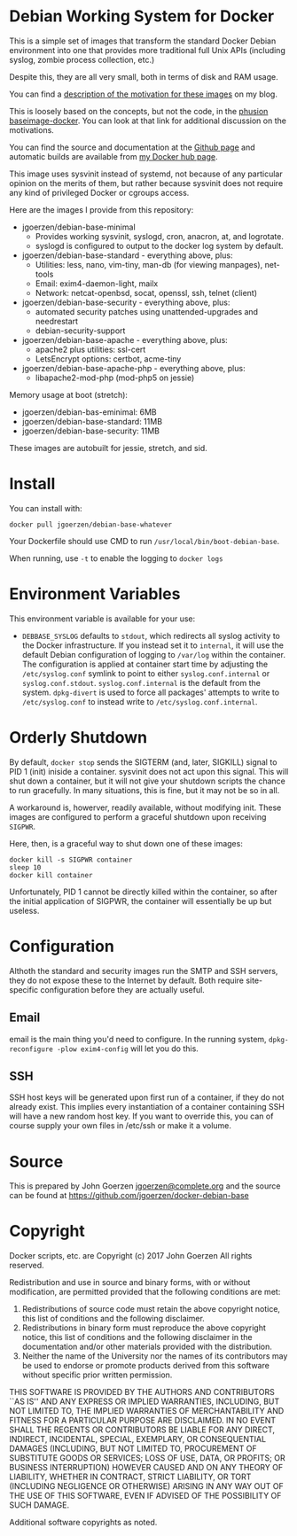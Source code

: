 # Debian Working System for Docker

This is a simple set of images that transform the standard Docker
Debian environment into one that provides more traditional full
Unix APIs (including syslog, zombie process collection, etc.)

Despite this, they are all very small, both in terms of disk and RAM usage.

You can find a [description of the motivation for these images](http://changelog.complete.org/archives/9794-fixing-the-problems-with-docker-images) on my blog.

This is loosely based on the concepts, but not the code, in the
[phusion baseimage-docker](https://github.com/phusion/baseimage-docker).
You can look at that link for additional discussion on the motivations.

You can find the source and documentation at the [Github page](https://github.com/jgoerzen/docker-debian-base)
and automatic builds are available from [my Docker hub page](https://hub.docker.com/jgoerzen/).

This image uses sysvinit instead of systemd, not because of any
particular opinion on the merits of them, but rather because
sysvinit does not require any kind of privileged Docker
or cgroups access.  

Here are the images I provide from this repository:

- jgoerzen/debian-base-minimal
  - Provides working sysvinit, syslogd, cron, anacron, at, and logrotate.
  - syslogd is configured to output to the docker log system by default.
- jgoerzen/debian-base-standard - everything above, plus:
  - Utilities: less, nano, vim-tiny, man-db (for viewing manpages), net-tools
  - Email: exim4-daemon-light, mailx
  - Network: netcat-openbsd, socat, openssl, ssh, telnet (client)
- jgoerzen/debian-base-security - everything above, plus:
  - automated security patches using unattended-upgrades and needrestart
  - debian-security-support
- jgoerzen/debian-base-apache - everything above, plus:
  - apache2 plus utilities: ssl-cert
  - LetsEncrypt options: certbot, acme-tiny
- jgoerzen/debian-base-apache-php - everything above, plus:
  - libapache2-mod-php (mod-php5 on jessie)

Memory usage at boot (stretch):

- jgoerzen/debian-bas-eminimal: 6MB
- jgoerzen/debian-base-standard: 11MB
- jgoerzen/debian-base-security: 11MB

These images are autobuilt for jessie, stretch, and sid.

# Install

You can install with:

    docker pull jgoerzen/debian-base-whatever

Your Dockerfile should use CMD to run `/usr/local/bin/boot-debian-base`.

When running, use `-t` to enable the logging to `docker logs`

# Environment Variables

This environment variable is available for your use:

 - `DEBBASE_SYSLOG` defaults to `stdout`, which redirects all syslog activity
   to the Docker infrastructure.  If you instead set it to `internal`, it will
   use the default Debian configuration of logging to `/var/log` within the
   container.  The configuration is applied at container start time by
   adjusting the `/etc/syslog.conf` symlink to point to either `syslog.conf.internal` or
   `syslog.conf.stdout`.  `syslog.conf.internal` is the default from the system.
   `dpkg-divert` is used to force all packages' attempts to write to `/etc/syslog.conf`
   to instead write to `/etc/syslog.conf.internal`.

# Orderly Shutdown

By default, `docker stop` sends the SIGTERM (and, later, SIGKILL) signal to PID
1 (init) iniside a container.  sysvinit does not act upon this signal.
This will shut down a container, but it will not give your shutdown scripts
the chance to run gracefully.  In many situations, this is fine, but it may
not be so in all.

A workaround is, howerver, readily available, without modifying init.  These
images are configured to perform a graceful shutdown upon receiving `SIGPWR`.

Here, then, is a graceful way to shut down one of these images:

    docker kill -s SIGPWR container
    sleep 10
    docker kill container

Unfortunately, PID 1 cannot be directly killed within the container, so
after the initial application of SIGPWR, the container will essentially be
up but useless.

# Configuration

Althoth the standard and security images run the SMTP and SSH servers,
they do not expose these to the Internet by default.  Both require
site-specific configuration before they are actually useful.

## Email

email is the main thing you'd need to configure.  In the running system,
`dpkg-reconfigure -plow exim4-config` will let you do this.

## SSH

SSH host keys will be generated upon first run of a container, if
they do not already exist.  This implies every instantiation
of a container containing SSH will have a new random host key.
If you want to override this, you can of course supply your own
files in /etc/ssh or make it a volume.

# Source

This is prepared by John Goerzen <jgoerzen@complete.org> and the source
can be found at https://github.com/jgoerzen/docker-debian-base

# Copyright

Docker scripts, etc. are
Copyright (c) 2017 John Goerzen
All rights reserved.

Redistribution and use in source and binary forms, with or without
modification, are permitted provided that the following conditions
are met:
1. Redistributions of source code must retain the above copyright
   notice, this list of conditions and the following disclaimer.
2. Redistributions in binary form must reproduce the above copyright
   notice, this list of conditions and the following disclaimer in the
   documentation and/or other materials provided with the distribution.
3. Neither the name of the University nor the names of its contributors
   may be used to endorse or promote products derived from this software
   without specific prior written permission.

THIS SOFTWARE IS PROVIDED BY THE AUTHORS AND CONTRIBUTORS ``AS IS'' AND
ANY EXPRESS OR IMPLIED WARRANTIES, INCLUDING, BUT NOT LIMITED TO, THE
IMPLIED WARRANTIES OF MERCHANTABILITY AND FITNESS FOR A PARTICULAR PURPOSE
ARE DISCLAIMED.  IN NO EVENT SHALL THE REGENTS OR CONTRIBUTORS BE LIABLE
FOR ANY DIRECT, INDIRECT, INCIDENTAL, SPECIAL, EXEMPLARY, OR CONSEQUENTIAL
DAMAGES (INCLUDING, BUT NOT LIMITED TO, PROCUREMENT OF SUBSTITUTE GOODS
OR SERVICES; LOSS OF USE, DATA, OR PROFITS; OR BUSINESS INTERRUPTION)
HOWEVER CAUSED AND ON ANY THEORY OF LIABILITY, WHETHER IN CONTRACT, STRICT
LIABILITY, OR TORT (INCLUDING NEGLIGENCE OR OTHERWISE) ARISING IN ANY WAY
OUT OF THE USE OF THIS SOFTWARE, EVEN IF ADVISED OF THE POSSIBILITY OF
SUCH DAMAGE.

Additional software copyrights as noted.

